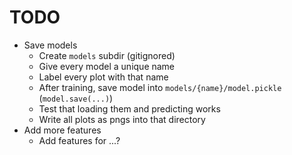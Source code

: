 # TODO

* Save models
  * Create `models` subdir (gitignored)
  * Give every model a unique name
  * Label every plot with that name
  * After training, save model into `models/{name}/model.pickle` (`model.save(...)`)
  * Test that loading them and predicting works
  * Write all plots as pngs into that directory
* Add more features
  * Add features for ...?
